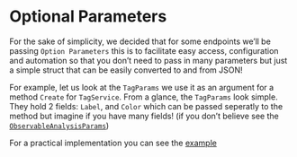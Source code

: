 # Optional Parameters
For the sake of simplicity, we decided that for some endpoints we’ll be passing `Option Parameters` this is to facilitate easy access, configuration and automation so that you don’t need to pass in many parameters but just a simple struct that can be easily converted to and from JSON!

For example, let us look at the `TagParams` we use it as an argument for a method `Create` for `TagService`. From a glance, the `TagParams` look simple. They hold 2 fields: `Label`, and `Color` which can be passed seperatly to the method but imagine if you have many fields! (if you don’t believe see the [`ObservableAnalysisParams`](../../gointelowl/analysis.go))

For a practical implementation you can see the [example](./optionalParams.go)